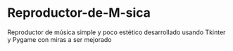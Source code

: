 # Reproductor-de-M-sica
Reproductor de música simple y poco estético desarrollado usando Tkinter y Pygame con miras a ser mejorado
